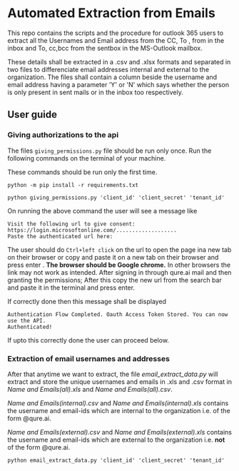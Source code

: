 # Automated Extraction from Emails
This repo contains the scripts and the procedure for outlook 365 users to extract all the Usernames and Email address from the CC, To , from in the inbox and To, cc,bcc from the sentbox in the MS-Outlook mailbox. 

These details shall be extracted in a .csv and .xlsx formats and separated in two files to differenciate email addresses internal and external to the organization. The files shall contain a column beside the username and email address having a parameter 'Y' or 'N' which says whether the person is only present in sent mails or in the inbox too respectively.


## User guide

### Giving authorizations to the api

The files ```giving_permissions.py``` file should be run only once. 
Run the following commands on the terminal of your machine.

These commands should be run only the first time.
```
python -m pip install -r requirements.txt

python giving_permissions.py 'client_id' 'client_secret' 'tenant_id'
````
On running the above command the user will see a message like 
```
Visit the following url to give consent:
https://login.microsoftonline.com/...................
Paste the authenticated url here:

```

The user should do ```Ctrl+left click``` on the url to open the page ina new tab on their browser or copy and paste it  on a new tab on their browser and press enter . **The browser should be Google chrome.** In other browsers the link may not work as intended. After signing in through qure.ai mail and then granting the permissions;
After this copy the new url from the search bar and paste it in the terminal and press enter. 

If correctly done then this message shall be displayed 
```
Authentication Flow Completed. Oauth Access Token Stored. You can now use the API.
Authenticated!
```
If upto this correctly done the user can proceed below.





### Extraction of email usernames and addresses 
After that anytime we want to extract, the file *email_extract_data.py* will extract and store the unique usernames and emails in .xls and .csv format in *Name and Emails(all).xls* and *Name and Emails(all).csv*.

*Name and Emails(internal).csv* and *Name and Emails(internal).xls* contains the username and email-ids which are internal to the organization i.e. of the form @qure.ai.

*Name and Emails(external).csv* and *Name and Emails(external).xls* contains the username and email-ids which are external to the organization i.e.  **not** of the form @qure.ai.


```
python email_extract_data.py 'client_id' 'client_secret' 'tenant_id'
```
